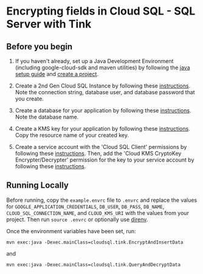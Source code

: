 # Encrypting fields in Cloud SQL - SQL Server with Tink

## Before you begin

1. If you haven't already, set up a Java Development Environment (including google-cloud-sdk and
maven utilities) by following the [java setup guide](https://cloud.google.com/java/docs/setup) and
[create a project](https://cloud.google.com/resource-manager/docs/creating-managing-projects#creating_a_project).

1. Create a 2nd Gen Cloud SQL Instance by following these 
[instructions](https://cloud.google.com/sql/docs/sqlserver/create-instance). Note the connection string,
database user, and database password that you create.

1. Create a database for your application by following these 
[instructions](https://cloud.google.com/sql/docs/sqlserver/create-manage-databases). Note the database
name.

1. Create a KMS key for your application by following these
[instructions](https://cloud.google.com/kms/docs/creating-keys). Copy the resource name of your
created key.

1. Create a service account with the 'Cloud SQL Client' permissions by following these 
[instructions](https://cloud.google.com/sql/docs/sqlserver/connect-external-app#4_if_required_by_your_authentication_method_create_a_service_account).
Then, add the 'Cloud KMS CryptoKey Encrypter/Decrypter' permission for the key to your service account 
by following these [instructions](https://cloud.google.com/kms/docs/iam).

## Running Locally

Before running, copy the `example.envrc` file to `.envrc` and replace the values for 
`GOOGLE_APPLICATION_CREDENTIALS`, `DB_USER`, `DB_PASS`, `DB_NAME`, `CLOUD_SQL_CONNECTION_NAME`,
and `CLOUD_KMS_URI` with the values from your project. Then run `source .envrc` or optionally use 
[direnv](https://direnv.net/).

Once the environment variables have been set, run:
```
mvn exec:java -Dexec.mainClass=cloudsql.tink.EncryptAndInsertData
```
and 
```
mvn exec:java -Dexec.mainClass=cloudsql.tink.QueryAndDecryptData
```
